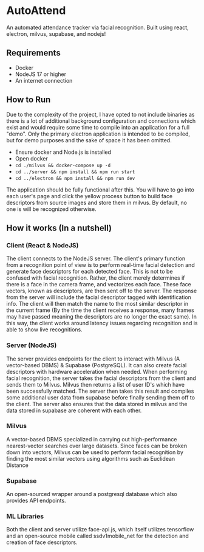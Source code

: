 # AutoAttend

An automated attendance tracker via facial recognition. Built using react, electron, milvus, supabase, and nodejs!

## Requirements
- Docker
- NodeJS 17 or higher
- An internet connection

## How to Run
Due to the complexity of the project, I have opted to not include binaries as there is a lot of additional background configuration and connections which exist and would require some time to compile into an application for a full "demo". Only the primary electron application is intended to be compiled, but for demo purposes and the sake of space it has been omitted.

- Ensure docker and Node.js is installed
- Open docker
- `cd ./milvus && docker-compose up -d`
- `cd ../server && npm install && npm run start`
- `cd ../electron && npm install && npm run dev`

The application should be fully functional after this. You will have to go into each user's page and click the yellow process button to build face descriptors from source images and store them in milvus. By default, no one is will be recognized otherwise.

## How it works (In a nutshell)

### Client (React & NodeJS)
The client connects to the NodeJS server. The client's primary function from a recognition point of view is to perform real-time facial detection and generate face descriptors for each detected face. This is not to be confused with facial recognition. Rather, the client merely determines if there is a face in the camera frame, and vectorizes each face. These face vectors, known as descriptors, are then sent off to the server. The response from the server will include the facial descriptor tagged with identification info. The client will then match the name to the most similar descriptor in the current frame (By the time the client receives a response, many frames may have passed meaning the descriptors are no longer the exact same). In this way, the client works around latency issues regarding recognition and is able to show live recognitions.

### Server (NodeJS)
The server provides endpoints for the client to interact with Milvus (A vector-based DBMS) & Supabase (PostgreSQL). It can also create facial descriptors with hardware acceleration when needed. When performing facial recognition, the server takes the facial descriptors from the client and sends them to Milvus. Milvus then returns a list of user ID's which have been successfully matched. The server then takes this result and compiles some additional user data from supabase before finally sending them off to the client. The server also ensures that the data stored in milvus and the data stored in supabase are coherent with each other.

### Milvus
A vector-based DBMS specialized in carrying out high-performance nearest-vector searches over large datasets. Since faces can be broken down into vectors, Milvus can be used to perform facial recognition by finding the most similar vectors using algorithms such as Euclidean Distance

### Supabase
An open-sourced wrapper around a postgresql database which also provides API endpoints.

### ML Libraries
Both the client and server utilize face-api.js, which itself utilizes tensorflow and an open-source mobile called ssdv1mobile_net for the detection and creation of face descriptors.